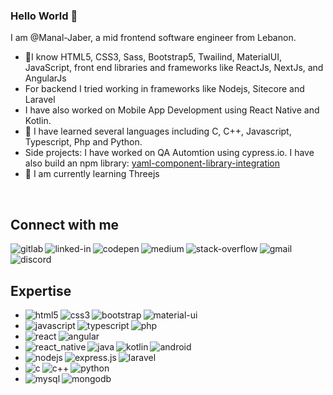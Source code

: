 ### Hello World 👋
I am @Manal-Jaber, a mid frontend software engineer from Lebanon.
- 🔭I know HTML5, CSS3, Sass, Bootstrap5, Twailind, MaterialUI, JavaScript, front end libraries and frameworks like ReactJs, NextJs, and AngularJs
- For backend I tried working in frameworks like Nodejs, Sitecore and Laravel
- I have also worked on Mobile App Development using React Native and Kotlin.
- 👀 I have learned several languages including C, C++, Javascript, Typescript, Php and Python.
- Side projects: I have worked on QA Automtion using cypress.io. I have also build an npm library: [yaml-component-library-integration](https://www.npmjs.com/package/yaml-component-library-integration)
- 🌱 I am currently learning Threejs
<br>

## Connect with me

[<img align="left" alt="gitlab" src="https://img.shields.io/badge/gitlab-%23330f63.svg?&style=for-the-badge&logo=gitlab&logoColor=white"/>](https://gitlab.com/Manal-Jaber)

[<img align="left" alt="linked-in" src="https://img.shields.io/badge/linkedin-%230077B5.svg?&style=for-the-badge&logo=linkedin&logoColor=white"/>](https://www.linkedin.com/in/manal-jaber-79ba43100/)

[<img align="left" alt="codepen" src="https://img.shields.io/badge/codepen-2c303b.svg?&style=for-the-badge&logo=codepen&logoColor=white"/>](https://codepen.io/manal-jaber)

[<img align="left" alt="medium" src="https://img.shields.io/badge/medium-%2312100E.svg?&style=for-the-badge&logo=medium&logoColor=white"/>](https://medium.com/@manal.jaber)

[<img align="left" alt="stack-overflow" src="https://img.shields.io/badge/stack%20overflow-FE7A16?logo=stack-overflow&logoColor=white&style=for-the-badge" />](https://stackoverflow.com/users/16505635/manal-jaber)

[<img align="left" alt="gmail" src="https://img.shields.io/badge/gmail-EA4335?logo=gmail&logoColor=white&style=for-the-badge"/>](mailto:manal.jaber.dev@gmail.com)

[<img align="left" alt="discord" src="https://img.shields.io/badge/discord-%237289DA.svg?&style=for-the-badge&logo=discord&logoColor=white"/>](https://discordapp.com/users/749186611606192139)

<br>
<br>

## Expertise
<ul>
  <li>
    <img align="left" alt="html5" src="https://img.shields.io/badge/html5%20-%23E34F26.svg?&style=plastic&logo=html5&logoColor=white"/>
    <img align="left" alt="css3" src="https://img.shields.io/badge/css3%20-%231572B6.svg?&style=plastic&logo=css3&logoColor=white"/>
    <img align="left" alt="bootstrap" src="https://img.shields.io/badge/bootstrap%20-%23563D7C.svg?&style=plastic&logo=bootstrap&logoColor=white"/>
    <img align="left" alt="material-ui" src="https://img.shields.io/badge/material%20ui%20-%230081CB.svg?&style=plastic&logo=material-ui&logoColor=white"/>
  </li>
  <li>
    <img align="left" alt="javascript" src="https://img.shields.io/badge/javascript%20-%23323330.svg?&style=plastic&logo=javascript&logoColor=%23F7DF1E"/>
    <img align="left" alt="typescript" src="https://img.shields.io/badge/typescript%20-%23007ACC.svg?&style=plastic&logo=typescript&logoColor=white"/>
    <img align="left" alt="php" src="https://img.shields.io/badge/php-%23777BB4.svg?&style=plastic&logo=php&logoColor=white"/>
  </li>
  <li>
    <img align="left" alt="react" src="https://img.shields.io/badge/react%20-%2320232a.svg?&style=plastic&logo=react&logoColor=%2361DAFB"/>
    <img align="left" alt="angular" src="https://img.shields.io/badge/angular%20-%23DD0031.svg?&style=plastic&logo=angular&logoColor=white"/>
  </li>
  <li>
    <img align="left" alt="react_native" src="https://img.shields.io/badge/react_native%20-%2320232a.svg?&style=plastic&logo=react&logoColor=%2361DAFB"/>
    <img align="left" alt="java" src="https://img.shields.io/badge/java-%23ED8B00.svg?&style=plastic&logo=java&logoColor=white"/>
    <img align="left" alt="kotlin" src="https://img.shields.io/badge/kotlin-%230095D5.svg?&style=plastic&logo=kotlin&logoColor=white"/>
    <img align="left" alt="android" src="https://img.shields.io/badge/Android-3DDC84?logo=android&logoColor=white&style=plastic"/>
  </li>
  <li>
    <img align="left" alt="nodejs" src="https://img.shields.io/badge/node.js%20-%2343853D.svg?&style=plastic&logo=node.js&logoColor=white"/>
    <img align="left" alt="express.js" src="https://img.shields.io/badge/express.js%20-%23404d59.svg?&style=plastic"/>
    <img align="left" alt="laravel" src="https://img.shields.io/badge/laravel%20-%23FF2D20.svg?&style=plastic&logo=laravel&logoColor=white"/>
  </li>
  <li>
    <img align="left" alt="c" src="https://img.shields.io/badge/c%20-%2300599C.svg?&style=plastic&logo=c&logoColor=white"/>
    <img align="left" alt="c++" src="https://img.shields.io/badge/c++%20-%2300599C.svg?&style=plastic&logo=c%2B%2B&logoColor=white"/>
    <img align="left" alt="python" src="https://img.shields.io/badge/python%20-%2314354C.svg?&style=plastic&logo=python&logoColor=white"/>
  </li>
  <li>
    <img align="left" alt="mysql" src="https://img.shields.io/badge/mysql-%2300f.svg?&style=plastic&logo=mysql&logoColor=white"/>
    <img align="left" alt="mongodb" src="https://img.shields.io/badge/MongoDB-%234ea94b.svg?&style=plastic&logo=mongodb&logoColor=white"/>
  </li>
</ul>

<br>
<br>
